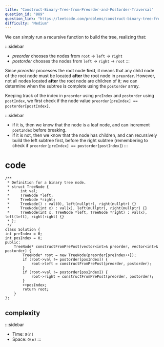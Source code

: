 ```yaml
---
title: "Construct-Binary-Tree-from-Preorder-and-Postorder-Traversal"
question_id: "889"
question_link: "https://leetcode.com/problems/construct-binary-tree-from-preorder-and-postorder-traversal/"
difficulty: "Medium"
---
```


We can simply run a recursive function to build the tree, realizing that:

:::sidebar
- *preorder* chooses the nodes from `root` -> `left` -> `right`
- *postorder* chooses the nodes from `left` -> `right` -> `root`
:::

Since *preorder* processes the root node **first**, it means that any child node of the root node must be located **after** the root node in `preorder`.
However, not all nodes located **after** the root node are children of it; we can determine when the subtree is complete using the `postorder` array.

Keeping track of the index in `preorder` using `preIndex` and `postorder` using `postIndex`, we first check if the node value `preorder[preIndex] == postorder[postIndex]`.

:::sidebar
- if it is, then we know that the node is a leaf node, and can increment `postIndex` before breaking.
- if it is not, then we know that the node has children, and can recursively build the left subtree first, before the right subtree (remembering to check if `preorder[preIndex] == postorder[postIndex]`)
:::

# cod<span>e</span>

```{.cpp}
/**
 * Definition for a binary tree node.
 * struct TreeNode {
 *     int val;
 *     TreeNode *left;
 *     TreeNode *right;
 *     TreeNode() : val(0), left(nullptr), right(nullptr) {}
 *     TreeNode(int x) : val(x), left(nullptr), right(nullptr) {}
 *     TreeNode(int x, TreeNode *left, TreeNode *right) : val(x), left(left), right(right) {}
 * };
 */
class Solution {
int preIndex = 0;
int posIndex = 0;
public:
    TreeNode* constructFromPrePost(vector<int>& preorder, vector<int>& postorder) {
        TreeNode* root = new TreeNode(preorder[preIndex++]);
        if (root->val != postorder[posIndex]) {
            root->left = constructFromPrePost(preorder, postorder);
        }
        if (root->val != postorder[posIndex]) {
            root->right = constructFromPrePost(preorder, postorder);
        }
        ++posIndex;
        return root;
    }
};
```

## complexit<span>y</span>

:::sidebar
- Time: `O(n)`
- Space: `O(n)`
:::
